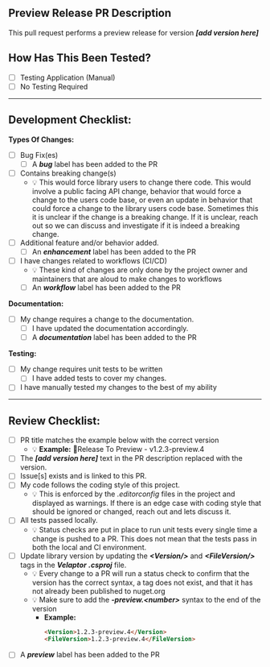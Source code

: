 <!--
    !! NOTE !! - ONLY PROJECT OWNERS AND MAINTAINERS MANAGE PRODUCTION AND PREVIEW RELEASE PULL REQUESTS
    If you have contributions to make, use the "feature-to-develop" pull request template.
-->

<!-- Provide a short general summary of your changes in the Title above -->
## Preview Release PR Description
This pull request performs a preview release for version **_[add version here]_**

## How Has This Been Tested?
- [ ] Testing Application (Manual)
- [ ] No Testing Required

---

## Development Checklist:
**Types Of Changes:**
- [ ] Bug Fix(es)
  - [ ] A **_bug_** label has been added to the PR
- [ ] Contains breaking change(s)
  - 💡 This would force library users to change there code.  This would involve a public facing API change, behavior that would force a change to the users code base, or even an update in behavior that could force a change to the library users code base.  Sometimes this it is unclear if the change is a breaking change.  If it is unclear, reach out so we can discuss and investigate if it is indeed a breaking change.
- [ ] Additional feature and/or behavior added.
  - [ ] An **_enhancement_** label has been added to the PR
- [ ] I have changes related to workflows (CI/CD)
  - 💡 These kind of changes are only done by the project owner and maintainers that are aloud to make changes to workflows
  - [ ] An **_workflow_** label has been added to the PR

**Documentation:**
- [ ] My change requires a change to the documentation.
  - [ ] I have updated the documentation accordingly.
  - [ ] A **_documentation_** label has been added to the PR

**Testing:**
- [ ] My change requires unit tests to be written
  - [ ] I have added tests to cover my changes.
- [ ] I have manually tested my changes to the best of my ability

---

## Review Checklist:
<!-- Go over all the following points, and put an `x` in all the boxes that apply. -->
<!-- If you're unsure about any of these, don't hesitate to ask. We're here to help! -->
- [ ] PR title matches the example below with the correct version
  * 💡 **Example:** 🚀Release To Preview - v1.2.3-preview.4
- [ ] The **_[add version here]_** text in the PR description replaced with the version.
- [ ] Issue[s] exists and is linked to this PR.
- [ ] My code follows the coding style of this project.
  - 💡 This is enforced by the *.editorconfig* files in the project and displayed as warnings.  If there is an edge case with coding style that should be ignored or changed, reach out and lets discuss it.
- [ ] All tests passed locally.
  - 💡 Status checks are put in place to run unit tests every single time a change is pushed to a PR.  This does not mean that the tests pass in both the local and CI environment.
- [ ] Update library version by updating the **_\<Version/\>_** and **_\<FileVersion/\>_** tags in the **_Velaptor_** **_.csproj_** file.
  - 💡 Every change to a PR will run a status check to confirm that the version has the correct syntax, a tag does not exist, and that it has not already been published to nuget.org
  - 💡 Make sure to add the **_-preview.\<number\>_** syntax to the end of the version
    - **Example:**
      ``` html
      <Version>1.2.3-preview.4</Version>
      <FileVersion>1.2.3-preview.4</FileVersion>
      ```
- [ ] A **_preview_** label has been added to the PR

